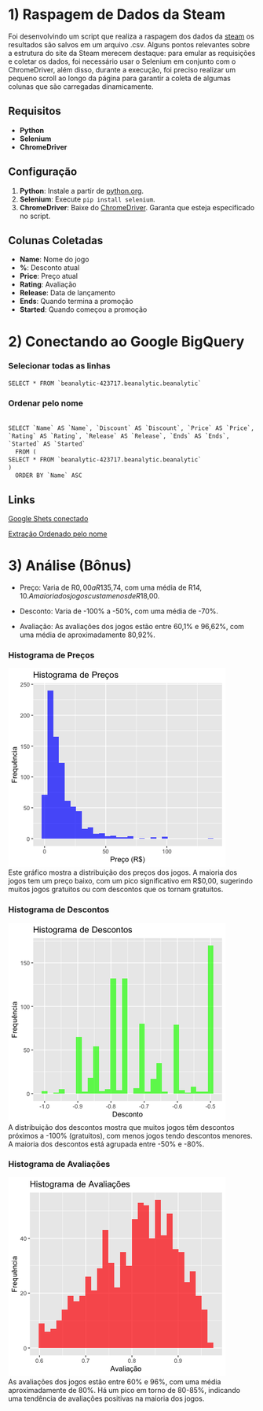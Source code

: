 
# 1) Raspagem de Dados da Steam


Foi desenvolvindo um script que realiza a raspagem dos dados da [steam](https://steamdb.info/sales/) os resultados são salvos em um arquivo .csv. Alguns pontos relevantes sobre a estrutura do site da Steam merecem destaque: para emular as requisições e coletar os dados, foi necessário usar o Selenium em conjunto com o ChromeDriver, além disso, durante a execução, foi preciso realizar um pequeno scroll ao longo da página para garantir a coleta de algumas colunas que são carregadas dinamicamente.


## Requisitos

- **Python**
- **Selenium**
- **ChromeDriver**

## Configuração

1. **Python**: Instale a partir de [python.org](https://www.python.org).
2. **Selenium**: Execute `pip install selenium`.
3. **ChromeDriver**: Baixe do [ChromeDriver](https://googlechromelabs.github.io/chrome-for-testing/). Garanta que esteja especificado no script.


## Colunas Coletadas

- **Name**: Nome do jogo
- **%**: Desconto atual
- **Price**: Preço atual
- **Rating**: Avaliação
- **Release**: Data de lançamento
- **Ends**: Quando termina a promoção
- **Started**: Quando começou a promoção


# 2) Conectando ao Google BigQuery



### Selecionar todas as linhas

```
SELECT * FROM `beanalytic-423717.beanalytic.beanalytic`
```


### Ordenar pelo nome

```

SELECT `Name` AS `Name`, `Discount` AS `Discount`, `Price` AS `Price`, `Rating` AS `Rating`, `Release` AS `Release`, `Ends` AS `Ends`, `Started` AS `Started`
  FROM (
SELECT * FROM `beanalytic-423717.beanalytic.beanalytic`
)
  ORDER BY `Name` ASC

```

## Links

[Google Shets conectado](https://docs.google.com/spreadsheets/d/1tyL-ACZz9AAzCE_aaDK0agLfGnQwmI0ah0MUoNjB1Co/edit#gid=90847690)



[Extração Ordenado pelo nome](https://docs.google.com/spreadsheets/d/1u96i-NJRRX3ta_pNsX7A6goGPnY8KfaoK7idz-SlJeU/edit?usp=sharing)

# 3) Análise (Bônus)

 - Preço: Varia de R$0,00 a R$135,74, com uma média de R$14,10. A maioria dos jogos custa menos de R$18,00.

 - Desconto: Varia de -100% a -50%, com uma média de -70%.

 - Avaliação: As avaliações dos jogos estão entre 60,1% e 96,62%, com uma média de aproximadamente 80,92%.


### Histograma de Preços
![Histograma de Preços](plots/Rplot.png)  
Este gráfico mostra a distribuição dos preços dos jogos. A maioria dos jogos tem um preço baixo, com um pico significativo em R$0,00, sugerindo muitos jogos gratuitos ou com descontos que os tornam gratuitos.

### Histograma de Descontos
![Histograma de Descontos](plots/Rplot01.png)  
A distribuição dos descontos mostra que muitos jogos têm descontos próximos a -100% (gratuitos), com menos jogos tendo descontos menores. A maioria dos descontos está agrupada entre -50% e -80%.

### Histograma de Avaliações
![Histograma de Avaliações](plots/Rplot02.png)  
As avaliações dos jogos estão entre 60% e 96%, com uma média aproximadamente de 80%. Há um pico em torno de 80-85%, indicando uma tendência de avaliações positivas na maioria dos jogos.
